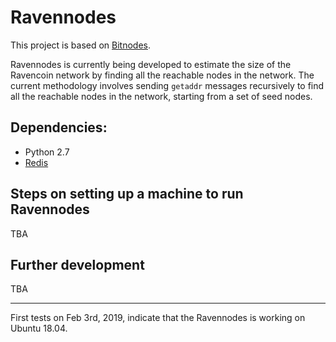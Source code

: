 # Ravennodes

This project is based on [Bitnodes](https://github.com/ayeowch/bitnodes).

Ravennodes is currently being developed to estimate the size of the Ravencoin network by finding all the reachable nodes in the network. The current methodology involves sending `getaddr` messages recursively to find all the reachable nodes in the network, starting from a set of seed nodes.

## Dependencies:
- Python 2.7
- [Redis](https://redislabs.com/)

## Steps on setting up a machine to run Ravennodes 
TBA

## Further development
TBA
____
First tests on Feb 3rd, 2019, indicate that the Ravennodes is working on Ubuntu 18.04.

